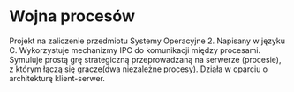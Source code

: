 # Wojna procesów

Projekt na zaliczenie przedmiotu Systemy Operacyjne 2.
Napisany w języku C.
Wykorzystuje mechanizmy IPC do komunikacji między procesami.
Symuluje prostą grę strategiczną przeprowadzaną na serwerze (procesie), z którym łączą się gracze(dwa niezależne procesy).
Działa w oparciu o architekturę klient-serwer.
